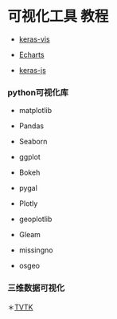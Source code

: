 可视化工具 教程
====
* [keras-vis](https://github.com/raghakot/keras-vis)

* [Echarts](https://github.com/pyecharts/pyecharts)

* [keras-js](https://github.com/transcranial/keras-js)

### python可视化库

* matplotlib

* Pandas

* Seaborn

* ggplot

* Bokeh

* pygal

* Plotly

* geoplotlib

* Gleam

* missingno

* osgeo

### 三维数据可视化
＊[TVTK](http://docs.huihoo.com/scipy/scipy-zh-cn/tvtk_intro.html)

